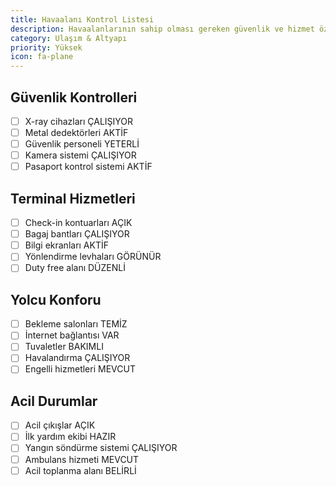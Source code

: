 ```yaml
---
title: Havaalanı Kontrol Listesi
description: Havaalanlarının sahip olması gereken güvenlik ve hizmet özellikleri
category: Ulaşım & Altyapı
priority: Yüksek
icon: fa-plane
---
```


## Güvenlik Kontrolleri

- [ ] X-ray cihazları ÇALIŞIYOR
- [ ] Metal dedektörleri AKTİF
- [ ] Güvenlik personeli YETERLİ
- [ ] Kamera sistemi ÇALIŞIYOR
- [ ] Pasaport kontrol sistemi AKTİF

## Terminal Hizmetleri

- [ ] Check-in kontuarları AÇIK
- [ ] Bagaj bantları ÇALIŞIYOR
- [ ] Bilgi ekranları AKTİF
- [ ] Yönlendirme levhaları GÖRÜNÜR
- [ ] Duty free alanı DÜZENLİ

## Yolcu Konforu

- [ ] Bekleme salonları TEMİZ
- [ ] İnternet bağlantısı VAR
- [ ] Tuvaletler BAKIMLI
- [ ] Havalandırma ÇALIŞIYOR
- [ ] Engelli hizmetleri MEVCUT

## Acil Durumlar

- [ ] Acil çıkışlar AÇIK
- [ ] İlk yardım ekibi HAZIR
- [ ] Yangın söndürme sistemi ÇALIŞIYOR
- [ ] Ambulans hizmeti MEVCUT
- [ ] Acil toplanma alanı BELİRLİ
